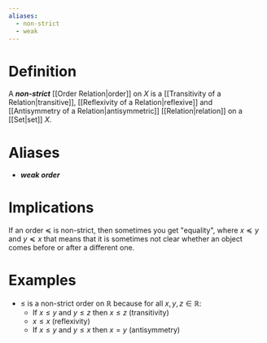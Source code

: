 ```yaml
---
aliases:
  - non-strict
  - weak
---
```

# Definition
A ___non-strict___ [[Order Relation|order]] on $X$ is a [[Transitivity of a Relation|transitive]], [[Reflexivity of a Relation|reflexive]] and [[Antisymmetry of a Relation|antisymmetric]] [[Relation|relation]] on a [[Set|set]] $X$.
# Aliases
- ___weak order___
# Implications
If an order $\preceq$ is non-strict, then sometimes you get "equality", where $x \preceq y$ and $y \preceq x$
that means that it is sometimes not clear whether an object comes before or after a different one.
# Examples
- $\leq$ is a non-strict order on $\mathbb{R}$ because for all $x, y, z \in \mathbb{R}$:
	- If $x \leq y$ and $y \leq z$ then $x \leq z$ (transitivity)
	- $x \leq x$ (reflexivity) 
	- If $x \leq y$ and $y \leq x$ then $x = y$ (antisymmetry)